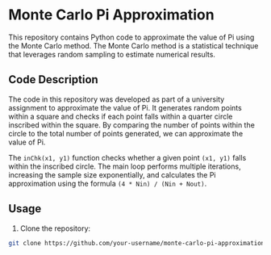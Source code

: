 # Monte Carlo Pi Approximation

This repository contains Python code to approximate the value of Pi using the Monte Carlo method. The Monte Carlo method is a statistical technique that leverages random sampling to estimate numerical results.

## Code Description

The code in this repository was developed as part of a university assignment to approximate the value of Pi. It generates random points within a square and checks if each point falls within a quarter circle inscribed within the square. By comparing the number of points within the circle to the total number of points generated, we can approximate the value of Pi.

The `inChk(x1, y1)` function checks whether a given point `(x1, y1)` falls within the inscribed circle. The main loop performs multiple iterations, increasing the sample size exponentially, and calculates the Pi approximation using the formula `(4 * Nin) / (Nin + Nout)`.

## Usage

1. Clone the repository:

```bash
git clone https://github.com/your-username/monte-carlo-pi-approximation.git
